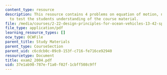 ```yaml
---
content_type: resource
description: This resource contains 4 problems on equation of motion, natural frequency
  to test the students understanding of the course material.
file: /media/courses/2-22-design-principles-for-ocean-vehicles-13-42-spring-2005/37e1ab98787ef1a0f02f1cbff508c9ff_exam2_2004.pdf
file_type: application/pdf
learning_resource_types: []
ocw_type: OCWFile
parent_title: Study Materials
parent_type: CourseSection
parent_uid: c6cdcb0c-09c0-153f-c716-fe716ce92940
resourcetype: Document
title: exam2_2004.pdf
uid: 37e1ab98-787e-f1a0-f02f-1cbff508c9ff
---
```

